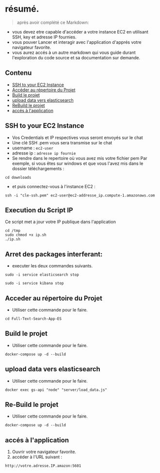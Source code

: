 
# résumé.
>après avoir complété ce Markdown:
- vous devez etre capable d'accéder a votre instance EC2 en utilisant SSH, key et adresse IP fournies.
- vous pouver Lancer et interagir avec l'application d'apprés votre navigateur favorite.
- vous aurez accés à un autre markdown qui vous guide durant l'exploration du code source et sa documentation sur demande. 


## Contenu
* [SSH to your EC2 Instance](#ssh-to-your-ec2-instance)
* [Accéder au répertoire du Projet](#accéder-au-répertoire-du-projet)
* [Build le projet](#build-le-projet)
* [upload data vers elasticsearch](#upload-data-vers-elasticsearch)
* [ReBuild le projet](#rebuild-le-projet)
* [accés à l'application](#accés-à-l'application)



## SSH to your EC2 Instance
- Vos Credentials et IP respectives vous seront envoyés sur le chat
- Une clé SSH .pem vous sera transmise sur le chat
- username : `ec2-user`
- adresse ip : `adresse ip fournie`
- Se rendre dans le repertoire où vous  avez mis votre fichier pem
  Par exemple, si vous êtes sur windows et que vous l'avez mis dans le dossier téléchargements :

```
cd downloads
```
- et puis connectez-vous à l'instance EC2 :
 ```
ssh -i "cle-ssh.pem" ec2-user@ec2-addresse_ip.compute-1.amazonaws.com
```

## Execution du Script IP

Ce script met a jour votre IP publique dans l'application 

```console
cd /tmp
sudo chmod +x ip.sh
./ip.sh
```


## Arret des packages interferant:

- executer les deux commandes suivants.


```
sudo -i service elasticsearch stop
```

```
sudo -i service kibana stop
```


## Acceder au répertoire du Projet 

- Utiliser cette commande pour le faire.

```
cd Full-Text-Search-App-ES
```



## Build le projet 

- Utiliser cette commande pour le faire.

```
docker-compose up -d --build
```

## upload data vers elasticsearch 
- Utiliser cette commande pour le faire.

```
docker exec gs-api "node" "server/load_data.js"
```

## Re-Build le projet 

- Utiliser cette commande pour le faire.

```
docker-compose up -d --build
```

## accés à l'application 

1. Ouvrir votre navigateur favorite.
2. accéder à l'URL suivant :

```
http://votre.adresse.IP.amazon:5601
```
